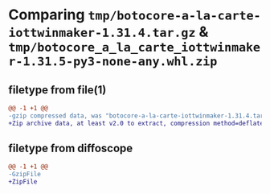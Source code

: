 # Comparing `tmp/botocore-a-la-carte-iottwinmaker-1.31.4.tar.gz` & `tmp/botocore_a_la_carte_iottwinmaker-1.31.5-py3-none-any.whl.zip`

## filetype from file(1)

```diff
@@ -1 +1 @@
-gzip compressed data, was "botocore-a-la-carte-iottwinmaker-1.31.4.tar", last modified: Tue Jul 18 01:55:15 2023, max compression
+Zip archive data, at least v2.0 to extract, compression method=deflate
```

## filetype from diffoscope

```diff
@@ -1 +1 @@
-GzipFile
+ZipFile
```

